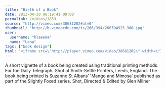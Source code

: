 ```yaml
---
title: "Birth of a Book"
date: 2013-04-30 06:19:41 00:00
permalink: /videos/1859
source: "http://vimeo.com/38681202#at=0"
thumbnail: "http://b.vimeocdn.com/ts/266/394/266394925_960.jpg"
user:
  username: "hleeena"
  name: "Lena"
tags: ["book design"]
html: "<iframe src=\"http://player.vimeo.com/video/38681202\" width=\"1920\" height=\"1080\" frameborder=\"0\" webkitAllowFullScreen mozallowfullscreen allowFullScreen></iframe>"
---
```


A short vignette of a book being created using traditional printing methods.
For the Daily Telegraph. Shot at Smith-Settle Printers, Leeds, England. The book being printed is Suzanne St Albans’ 'Mango and Mimosa' published as part of the Slightly Foxed series.
Shot, Directed & Edited by Glen Milner